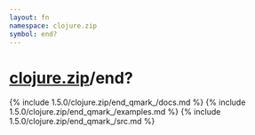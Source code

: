 ```yaml
---
layout: fn
namespace: clojure.zip
symbol: end?
---
```


# [clojure.zip](../)/end?

{% include 1.5.0/clojure.zip/end_qmark_/docs.md %}
{% include 1.5.0/clojure.zip/end_qmark_/examples.md %}
{% include 1.5.0/clojure.zip/end_qmark_/src.md %}


